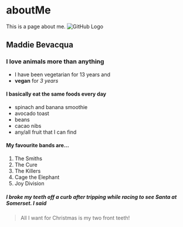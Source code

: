 # aboutMe
This is a page about me.
![GitHub Logo](https://scontent-yyz1-1.xx.fbcdn.net/v/t1.0-9/14469665_687076871441295_6980466168130548212_n.jpg?oh=5739c701f9143bb513b41c8f3bf66af2&oe=5A5BFC29)
## Maddie Bevacqua
### I love animals more than anything
* I have been vegetarian for 13 years and 
* **vegan** for _3 years_
#### I basically eat the same foods every day
* spinach and banana smoothie
* avocado toast
* beans
* cacao nibs
* any/all fruit that I can find
#### My favourite bands are...
1. The Smiths
2. The Cure
3. The Killers
4. Cage the Elephant
5. Joy Division
##### I broke my teeth off a curb after tripping while racing to see Santa at Somerset. I said
> All I want for Christmas is my two front teeth!
